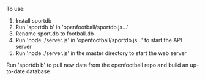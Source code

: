 To use:

1. Install sportdb
2. Run 'sportdb b' in 'openfootball/sportdb.js...' 
3. Rename sport.db to football.db
4. Run 'node ./server.js' in 'openfootball/sportdb.js...' to start the API server
5. Run 'node ./server.js' in the master directory to start the web server

Run 'sportdb b' to pull new data from the openfootball repo and build an up-to-date database